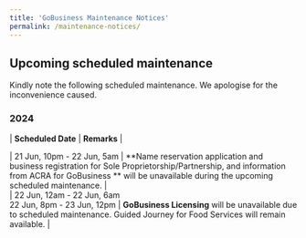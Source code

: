 ```yaml
---
title: 'GoBusiness Maintenance Notices'
permalink: /maintenance-notices/
---
```


## Upcoming scheduled maintenance

Kindly note the following scheduled maintenance. We apologise for the inconvenience caused.

### 2024 

| **Scheduled Date** | **Remarks** |  


| 21 Jun, 10pm - 22 Jun, 5am | **Name reservation application and business registration for Sole Proprietorship/Partnership, and information from ACRA for GoBusiness ** will be unavailable during the upcoming scheduled maintenance. |  
| 22 Jun, 12am - 22 Jun, 6am <br> 22 Jun, 8pm - 23 Jun, 12pm | **GoBusiness Licensing** will be unavailable due to scheduled maintenance. Guided Journey for Food Services will remain available. | 



<script src="/jquery/jquery.min.js"></script> <script src="/jquery/resize-tables.js"></script>
